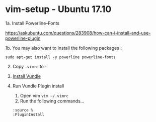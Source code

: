 # vim-setup - Ubuntu 17.10

1a. Install Powerline-Fonts

https://askubuntu.com/questions/283908/how-can-i-install-and-use-powerline-plugin

1b. You may also want to install the following packages :

`sudo apt-get install -y powerline powerline-fonts`

2. Copy `.vimrc` to `~`

3. [Install Vundle](https://github.com/VundleVim/Vundle.vim)

4. Run Vundle Plugin install

   1. Open vim `vim ~/.vimrc`
   2. Run the following commands...
   ```
   :source %
   :PluginInstall
   ```